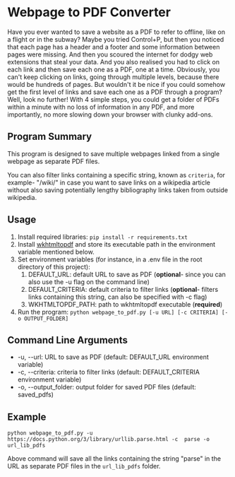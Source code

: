# Webpage to PDF Converter

Have you ever wanted to save a website as a PDF to refer to offline, like on a flight 
or in the subway? Maybe you tried Control+P, but then you noticed that each page has a 
header and a footer and some information between pages were missing. And then you 
scoured the internet for dodgy web extensions that steal your data. And you also 
realised you had to click on each link and then save each one as a PDF, one at a time. 
Obviously, you can't keep clicking on links, going through multiple levels, because 
there would be hundreds of pages. But wouldn't it be nice if you could somehow get the 
first level of links and save each one as a PDF through a program? Well, look no 
further! With 4 simple steps, you could get a folder of PDFs within a minute with no 
loss of information in any PDF, and more importantly, no more slowing down your 
browser with clunky add-ons.

## Program Summary

This program is designed to save multiple webpages linked from a single webpage as separate PDF files.

You can also filter links containing a specific string, known as `criteria`, for 
example- "/wiki/" in case you want to save links on a wikipedia article without also 
saving potentially lengthy bibliography links taken from outside wikipedia.

## Usage
1. Install required libraries: `pip install -r requirements.txt`
2. Install [wkhtmltopdf](https://wkhtmltopdf.org/downloads.html) and store its executable 
   path in 
   the environment variable mentioned below.
3. Set environment variables (for instance, in a .env file in the root directory of 
   this project):
   1. DEFAULT_URL: default URL to save as PDF (**optional**- since you can also use the -u 
      flag on the command line)
   2. DEFAULT_CRITERIA: default criteria to filter links (**optional**- filters links 
      containing this string, can also be specified with -c flag)
   3. WKHTMLTOPDF_PATH: path to wkhtmltopdf executable (**required**)
4. Run the program: `python webpage_to_pdf.py [-u URL] [-c CRITERIA] [-o OUTPUT_FOLDER]`
   
## Command Line Arguments
   * -u, --url: URL to save as PDF (default: DEFAULT_URL environment variable)
   * -c, --criteria: criteria to filter links (default: DEFAULT_CRITERIA environment 
     variable)
   * -o, --output_folder: output folder for saved PDF files (default: saved_pdfs)

## Example

`python webpage_to_pdf.py -u https://docs.python.org/3/library/urllib.parse.html -c 
parse -o url_lib_pdfs`

Above command will save all the links containing the string "parse" in the URL as 
separate PDF 
files in the `url_lib_pdfs` folder.